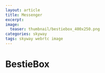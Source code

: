 ```yaml
---
layout: article
title: Messenger
excerpt: 
image:
  teaser: thumbnail/bestiebox_400x250.png
categories: skyway
tags: skyway webrtc image
---
```


# BestieBox

